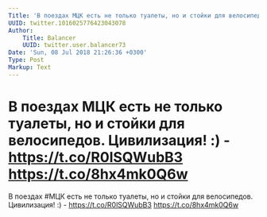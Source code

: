 ```yaml
---
Title: 'В поездах МЦК есть не только туалеты, но и стойки для велосипедов. Цивилизация! :) - https://t.co/R0lSQWubB3 https://t.co/8hx4mk0Q6w'
UUID: twitter.1016025776423043078
Author:
    Title: Balancer
    UUID: twitter.user.balancer73
Date: 'Sun, 08 Jul 2018 21:26:36 +0300'
Type: Post
Markup: Text
---
```


# В поездах МЦК есть не только туалеты, но и стойки для велосипедов. Цивилизация! :) - https://t.co/R0lSQWubB3 https://t.co/8hx4mk0Q6w

В поездах #МЦК есть не только туалеты, но и стойки для
велосипедов. Цивилизация! :) - https://t.co/R0lSQWubB3
https://t.co/8hx4mk0Q6w